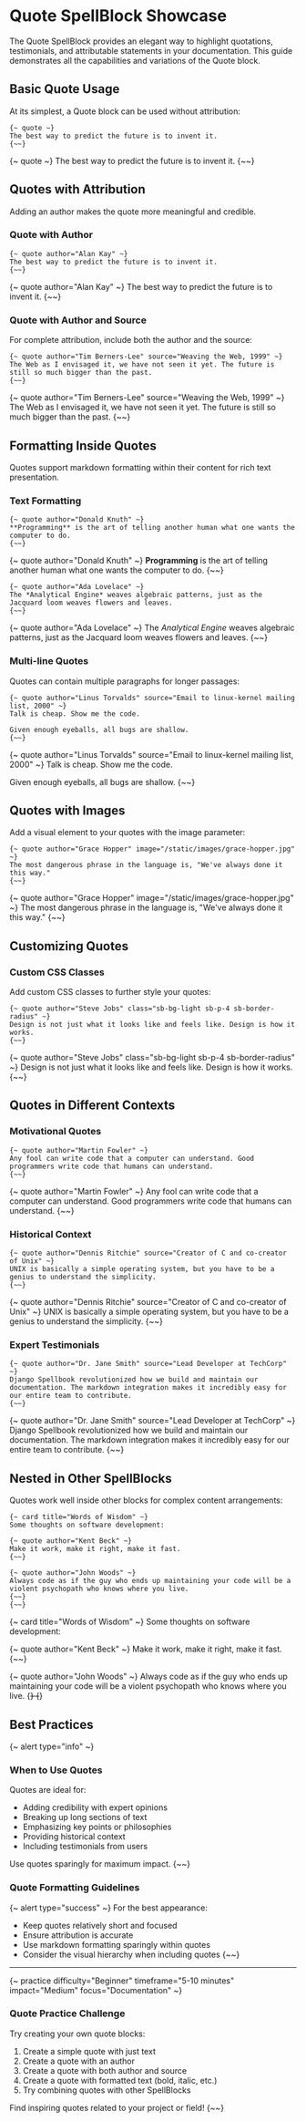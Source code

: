 # Quote SpellBlock Showcase

The Quote SpellBlock provides an elegant way to highlight quotations, testimonials, and attributable statements in your documentation. This guide demonstrates all the capabilities and variations of the Quote block.

## Basic Quote Usage

At its simplest, a Quote block can be used without attribution:

```django
{~ quote ~}
The best way to predict the future is to invent it.
{~~}
```

{~ quote ~}
The best way to predict the future is to invent it.
{~~}

## Quotes with Attribution

Adding an author makes the quote more meaningful and credible.

### Quote with Author

```django
{~ quote author="Alan Kay" ~}
The best way to predict the future is to invent it.
{~~}
```

{~ quote author="Alan Kay" ~}
The best way to predict the future is to invent it.
{~~}

### Quote with Author and Source

For complete attribution, include both the author and the source:

```django
{~ quote author="Tim Berners-Lee" source="Weaving the Web, 1999" ~}
The Web as I envisaged it, we have not seen it yet. The future is still so much bigger than the past.
{~~}
```

{~ quote author="Tim Berners-Lee" source="Weaving the Web, 1999" ~}
The Web as I envisaged it, we have not seen it yet. The future is still so much bigger than the past.
{~~}

## Formatting Inside Quotes

Quotes support markdown formatting within their content for rich text presentation.

### Text Formatting

```django
{~ quote author="Donald Knuth" ~}
**Programming** is the art of telling another human what one wants the computer to do.
{~~}
```

{~ quote author="Donald Knuth" ~}
**Programming** is the art of telling another human what one wants the computer to do.
{~~}

```django
{~ quote author="Ada Lovelace" ~}
The *Analytical Engine* weaves algebraic patterns, just as the Jacquard loom weaves flowers and leaves.
{~~}
```

{~ quote author="Ada Lovelace" ~}
The *Analytical Engine* weaves algebraic patterns, just as the Jacquard loom weaves flowers and leaves.
{~~}

### Multi-line Quotes

Quotes can contain multiple paragraphs for longer passages:

```django
{~ quote author="Linus Torvalds" source="Email to linux-kernel mailing list, 2000" ~}
Talk is cheap. Show me the code.

Given enough eyeballs, all bugs are shallow.
{~~}
```

{~ quote author="Linus Torvalds" source="Email to linux-kernel mailing list, 2000" ~}
Talk is cheap. Show me the code.

Given enough eyeballs, all bugs are shallow.
{~~}

## Quotes with Images

Add a visual element to your quotes with the image parameter:

```django
{~ quote author="Grace Hopper" image="/static/images/grace-hopper.jpg" ~}
The most dangerous phrase in the language is, "We've always done it this way."
{~~}
```

{~ quote author="Grace Hopper" image="/static/images/grace-hopper.jpg" ~}
The most dangerous phrase in the language is, "We've always done it this way."
{~~}

## Customizing Quotes

### Custom CSS Classes

Add custom CSS classes to further style your quotes:

```django
{~ quote author="Steve Jobs" class="sb-bg-light sb-p-4 sb-border-radius" ~}
Design is not just what it looks like and feels like. Design is how it works.
{~~}
```

{~ quote author="Steve Jobs" class="sb-bg-light sb-p-4 sb-border-radius" ~}
Design is not just what it looks like and feels like. Design is how it works.
{~~}

## Quotes in Different Contexts

### Motivational Quotes

```django
{~ quote author="Martin Fowler" ~}
Any fool can write code that a computer can understand. Good programmers write code that humans can understand.
{~~}
```

{~ quote author="Martin Fowler" ~}
Any fool can write code that a computer can understand. Good programmers write code that humans can understand.
{~~}

### Historical Context

```django
{~ quote author="Dennis Ritchie" source="Creator of C and co-creator of Unix" ~}
UNIX is basically a simple operating system, but you have to be a genius to understand the simplicity.
{~~}
```

{~ quote author="Dennis Ritchie" source="Creator of C and co-creator of Unix" ~}
UNIX is basically a simple operating system, but you have to be a genius to understand the simplicity.
{~~}

### Expert Testimonials

```django
{~ quote author="Dr. Jane Smith" source="Lead Developer at TechCorp" ~}
Django Spellbook revolutionized how we build and maintain our documentation. The markdown integration makes it incredibly easy for our entire team to contribute.
{~~}
```

{~ quote author="Dr. Jane Smith" source="Lead Developer at TechCorp" ~}
Django Spellbook revolutionized how we build and maintain our documentation. The markdown integration makes it incredibly easy for our entire team to contribute.
{~~}

## Nested in Other SpellBlocks

Quotes work well inside other blocks for complex content arrangements:

```django
{~ card title="Words of Wisdom" ~}
Some thoughts on software development:

{~ quote author="Kent Beck" ~}
Make it work, make it right, make it fast.
{~~}

{~ quote author="John Woods" ~}
Always code as if the guy who ends up maintaining your code will be a violent psychopath who knows where you live.
{~~}
{~~}
```

{~ card title="Words of Wisdom" ~}
Some thoughts on software development:

{~ quote author="Kent Beck" ~}
Make it work, make it right, make it fast.
{~~}

{~ quote author="John Woods" ~}
Always code as if the guy who ends up maintaining your code will be a violent psychopath who knows where you live.
{~~}
{~~}

## Best Practices

{~ alert type="info" ~}
### When to Use Quotes

Quotes are ideal for:
* Adding credibility with expert opinions
* Breaking up long sections of text
* Emphasizing key points or philosophies
* Providing historical context
* Including testimonials from users

Use quotes sparingly for maximum impact.
{~~}

### Quote Formatting Guidelines

{~ alert type="success" ~}
For the best appearance:
* Keep quotes relatively short and focused
* Ensure attribution is accurate
* Use markdown formatting sparingly within quotes
* Consider the visual hierarchy when including quotes
{~~}

---

{~ practice difficulty="Beginner" timeframe="5-10 minutes" impact="Medium" focus="Documentation" ~}
### Quote Practice Challenge

Try creating your own quote blocks:

1. Create a simple quote with just text
2. Create a quote with an author
3. Create a quote with both author and source
4. Create a quote with formatted text (bold, italic, etc.)
5. Try combining quotes with other SpellBlocks

Find inspiring quotes related to your project or field!
{~~}